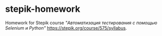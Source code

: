 # stepik-homework

Homework for Stepik course
*"Автоматизация тестирования с помощью Selenium и Python"*
https://stepik.org/course/575/syllabus.
